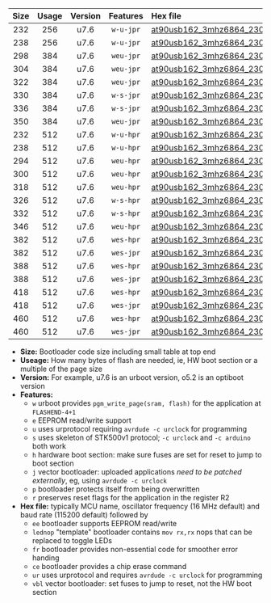 |Size|Usage|Version|Features|Hex file|
|:-:|:-:|:-:|:-:|:--|
|232|256|u7.6|`w-u-jpr`|[at90usb162_3mhz6864_230400bps_ur_vbl.hex](https://raw.githubusercontent.com/stefanrueger/urboot/main/bootloaders/at90usb162/fcpu_3mhz6864/230400_bps/at90usb162_3mhz6864_230400bps_ur_vbl.hex)|
|238|256|u7.6|`w-u-jpr`|[at90usb162_3mhz6864_230400bps_lednop_ur_vbl.hex](https://raw.githubusercontent.com/stefanrueger/urboot/main/bootloaders/at90usb162/fcpu_3mhz6864/230400_bps/at90usb162_3mhz6864_230400bps_lednop_ur_vbl.hex)|
|298|384|u7.6|`weu-jpr`|[at90usb162_3mhz6864_230400bps_ee_ur_vbl.hex](https://raw.githubusercontent.com/stefanrueger/urboot/main/bootloaders/at90usb162/fcpu_3mhz6864/230400_bps/at90usb162_3mhz6864_230400bps_ee_ur_vbl.hex)|
|304|384|u7.6|`weu-jpr`|[at90usb162_3mhz6864_230400bps_ee_lednop_ur_vbl.hex](https://raw.githubusercontent.com/stefanrueger/urboot/main/bootloaders/at90usb162/fcpu_3mhz6864/230400_bps/at90usb162_3mhz6864_230400bps_ee_lednop_ur_vbl.hex)|
|322|384|u7.6|`weu-jpr`|[at90usb162_3mhz6864_230400bps_ee_lednop_fr_ur_vbl.hex](https://raw.githubusercontent.com/stefanrueger/urboot/main/bootloaders/at90usb162/fcpu_3mhz6864/230400_bps/at90usb162_3mhz6864_230400bps_ee_lednop_fr_ur_vbl.hex)|
|330|384|u7.6|`w-s-jpr`|[at90usb162_3mhz6864_230400bps_vbl.hex](https://raw.githubusercontent.com/stefanrueger/urboot/main/bootloaders/at90usb162/fcpu_3mhz6864/230400_bps/at90usb162_3mhz6864_230400bps_vbl.hex)|
|336|384|u7.6|`w-s-jpr`|[at90usb162_3mhz6864_230400bps_lednop_vbl.hex](https://raw.githubusercontent.com/stefanrueger/urboot/main/bootloaders/at90usb162/fcpu_3mhz6864/230400_bps/at90usb162_3mhz6864_230400bps_lednop_vbl.hex)|
|350|384|u7.6|`weu-jpr`|[at90usb162_3mhz6864_230400bps_ee_lednop_fr_ce_ur_vbl.hex](https://raw.githubusercontent.com/stefanrueger/urboot/main/bootloaders/at90usb162/fcpu_3mhz6864/230400_bps/at90usb162_3mhz6864_230400bps_ee_lednop_fr_ce_ur_vbl.hex)|
|232|512|u7.6|`w-u-hpr`|[at90usb162_3mhz6864_230400bps_ur.hex](https://raw.githubusercontent.com/stefanrueger/urboot/main/bootloaders/at90usb162/fcpu_3mhz6864/230400_bps/at90usb162_3mhz6864_230400bps_ur.hex)|
|238|512|u7.6|`w-u-hpr`|[at90usb162_3mhz6864_230400bps_lednop_ur.hex](https://raw.githubusercontent.com/stefanrueger/urboot/main/bootloaders/at90usb162/fcpu_3mhz6864/230400_bps/at90usb162_3mhz6864_230400bps_lednop_ur.hex)|
|294|512|u7.6|`weu-hpr`|[at90usb162_3mhz6864_230400bps_ee_ur.hex](https://raw.githubusercontent.com/stefanrueger/urboot/main/bootloaders/at90usb162/fcpu_3mhz6864/230400_bps/at90usb162_3mhz6864_230400bps_ee_ur.hex)|
|300|512|u7.6|`weu-hpr`|[at90usb162_3mhz6864_230400bps_ee_lednop_ur.hex](https://raw.githubusercontent.com/stefanrueger/urboot/main/bootloaders/at90usb162/fcpu_3mhz6864/230400_bps/at90usb162_3mhz6864_230400bps_ee_lednop_ur.hex)|
|318|512|u7.6|`weu-hpr`|[at90usb162_3mhz6864_230400bps_ee_lednop_fr_ur.hex](https://raw.githubusercontent.com/stefanrueger/urboot/main/bootloaders/at90usb162/fcpu_3mhz6864/230400_bps/at90usb162_3mhz6864_230400bps_ee_lednop_fr_ur.hex)|
|326|512|u7.6|`w-s-hpr`|[at90usb162_3mhz6864_230400bps.hex](https://raw.githubusercontent.com/stefanrueger/urboot/main/bootloaders/at90usb162/fcpu_3mhz6864/230400_bps/at90usb162_3mhz6864_230400bps.hex)|
|332|512|u7.6|`w-s-hpr`|[at90usb162_3mhz6864_230400bps_lednop.hex](https://raw.githubusercontent.com/stefanrueger/urboot/main/bootloaders/at90usb162/fcpu_3mhz6864/230400_bps/at90usb162_3mhz6864_230400bps_lednop.hex)|
|346|512|u7.6|`weu-hpr`|[at90usb162_3mhz6864_230400bps_ee_lednop_fr_ce_ur.hex](https://raw.githubusercontent.com/stefanrueger/urboot/main/bootloaders/at90usb162/fcpu_3mhz6864/230400_bps/at90usb162_3mhz6864_230400bps_ee_lednop_fr_ce_ur.hex)|
|382|512|u7.6|`wes-hpr`|[at90usb162_3mhz6864_230400bps_ee.hex](https://raw.githubusercontent.com/stefanrueger/urboot/main/bootloaders/at90usb162/fcpu_3mhz6864/230400_bps/at90usb162_3mhz6864_230400bps_ee.hex)|
|382|512|u7.6|`wes-jpr`|[at90usb162_3mhz6864_230400bps_ee_vbl.hex](https://raw.githubusercontent.com/stefanrueger/urboot/main/bootloaders/at90usb162/fcpu_3mhz6864/230400_bps/at90usb162_3mhz6864_230400bps_ee_vbl.hex)|
|388|512|u7.6|`wes-hpr`|[at90usb162_3mhz6864_230400bps_ee_lednop.hex](https://raw.githubusercontent.com/stefanrueger/urboot/main/bootloaders/at90usb162/fcpu_3mhz6864/230400_bps/at90usb162_3mhz6864_230400bps_ee_lednop.hex)|
|388|512|u7.6|`wes-jpr`|[at90usb162_3mhz6864_230400bps_ee_lednop_vbl.hex](https://raw.githubusercontent.com/stefanrueger/urboot/main/bootloaders/at90usb162/fcpu_3mhz6864/230400_bps/at90usb162_3mhz6864_230400bps_ee_lednop_vbl.hex)|
|418|512|u7.6|`wes-hpr`|[at90usb162_3mhz6864_230400bps_ee_lednop_fr.hex](https://raw.githubusercontent.com/stefanrueger/urboot/main/bootloaders/at90usb162/fcpu_3mhz6864/230400_bps/at90usb162_3mhz6864_230400bps_ee_lednop_fr.hex)|
|418|512|u7.6|`wes-jpr`|[at90usb162_3mhz6864_230400bps_ee_lednop_fr_vbl.hex](https://raw.githubusercontent.com/stefanrueger/urboot/main/bootloaders/at90usb162/fcpu_3mhz6864/230400_bps/at90usb162_3mhz6864_230400bps_ee_lednop_fr_vbl.hex)|
|460|512|u7.6|`wes-hpr`|[at90usb162_3mhz6864_230400bps_ee_lednop_fr_ce.hex](https://raw.githubusercontent.com/stefanrueger/urboot/main/bootloaders/at90usb162/fcpu_3mhz6864/230400_bps/at90usb162_3mhz6864_230400bps_ee_lednop_fr_ce.hex)|
|460|512|u7.6|`wes-jpr`|[at90usb162_3mhz6864_230400bps_ee_lednop_fr_ce_vbl.hex](https://raw.githubusercontent.com/stefanrueger/urboot/main/bootloaders/at90usb162/fcpu_3mhz6864/230400_bps/at90usb162_3mhz6864_230400bps_ee_lednop_fr_ce_vbl.hex)|

- **Size:** Bootloader code size including small table at top end
- **Useage:** How many bytes of flash are needed, ie, HW boot section or a multiple of the page size
- **Version:** For example, u7.6 is an urboot version, o5.2 is an optiboot version
- **Features:**
  + `w` urboot provides `pgm_write_page(sram, flash)` for the application at `FLASHEND-4+1`
  + `e` EEPROM read/write support
  + `u` uses urprotocol requiring `avrdude -c urclock` for programming
  + `s` uses skeleton of STK500v1 protocol; `-c urclock` and `-c arduino` both work
  + `h` hardware boot section: make sure fuses are set for reset to jump to boot section
  + `j` vector bootloader: uploaded applications *need to be patched externally*, eg, using `avrdude -c urclock`
  + `p` bootloader protects itself from being overwritten
  + `r` preserves reset flags for the application in the register R2
- **Hex file:** typically MCU name, oscillator frequency (16 MHz default) and baud rate (115200 default) followed by
  + `ee` bootloader supports EEPROM read/write
  + `lednop` "template" bootloader contains `mov rx,rx` nops that can be replaced to toggle LEDs
  + `fr` bootloader provides non-essential code for smoother error handing
  + `ce` bootloader provides a chip erase command
  + `ur` uses urprotocol and requires `avrdude -c urclock` for programming
  + `vbl` vector bootloader: set fuses to jump to reset, not the HW boot section
